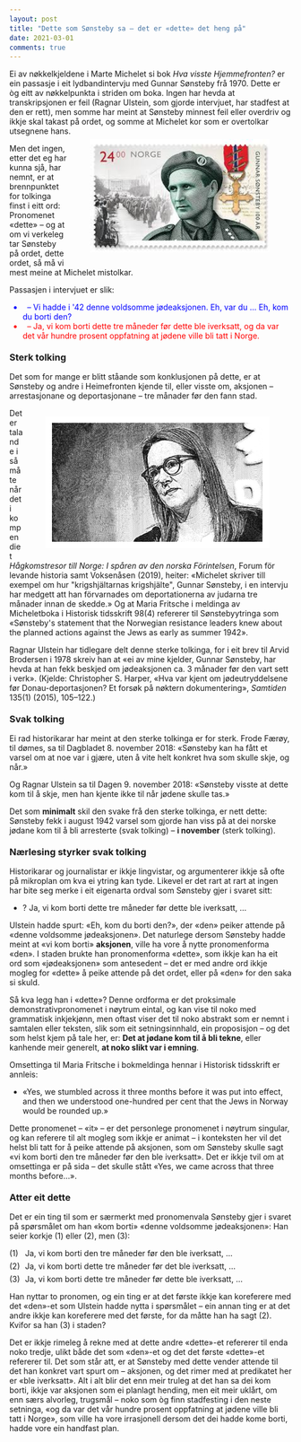 ```yaml
---
layout: post
title: "Dette som Sønsteby sa – det er «dette» det heng på"
date: 2021-03-01
comments: true
---
```


<script src="//use.edgefonts.net/unifrakturcook:n7:all.js"></script>
<style>
h3 {
margin-top: 1.2em;
}
  ol {
  margin-left: 0;
  padding-left: 0;
  margin-top: .4em;
}
ol li {
  display: block;
  margin-bottom: .4em;
  margin-left: 2em;
}
ol li::before {
  display: inline-block;
  content: "(" counter(item) ") ";
  counter-increment: item;
  width: 2em;
  margin-left: -2em;
}
figcaption {
    color: #333;
    text-align: center;
    font-family: Optima, Candara, Calibri, Arial, sans-serif;
    font-size: .8em;
  line-height: 1.2em;
}	
  .zoom:hover {
  -ms-transform: scale(3); /* IE 9 */
  -webkit-transform: scale(3); /* Safari 3-8 */
  transform: scale(2); 
  transform-origin: 100% 0%;
}
  .small {
  font-variant: small-caps;
}
</style>

<div class="ingress">
<p>
Ei av nøkkelkjeldene i Marte Michelet si bok <i>Hva visste Hjemmefronten?</i> er ein passasje i eit lydbandintervju med Gunnar Sønsteby frå 1970. Dette er òg eitt av nøkkelpunkta i striden om boka. Ingen har hevda at transkripsjonen er feil (Ragnar Ulstein, som gjorde intervjuet, har stadfest at den er rett), men somme har meint at Sønsteby minnest feil eller overdriv og ikkje skal takast på ordet, og somme at Michelet kor som er overtolkar utsegnene hans.</p> 
<div style="float:right;"><figure class="rightfig" style="margin-top: -8px"><img style="width:320px" src="/pics/gunnar.jpg"></figure></div><p>Men det ingen, etter det eg har kunna sjå, har nemnt, er at brennpunktet for tolkinga finst i eitt ord: Pronomenet «dette» – og at om vi verkeleg tar Sønsteby på ordet, dette ordet, så må vi mest meine at Michelet mistolkar.
</p></div> 
<p>Passasjen i intervjuet er slik:</p>
<ul id="pubs"><li style="color: blue"> &nbsp; – Vi hadde i '42 denne voldsomme jødeaksjonen. Eh, var du ... Eh, kom du borti den?</li><li style="color: red"> &nbsp; – Ja, vi kom borti dette tre måneder før dette ble iverksatt, og da var det vår hundre prosent oppfatning at jødene ville bli tatt i Norge.</li></ul>
<h3>Sterk tolking</h3>
<p>Det som for mange er blitt ståande som konklusjonen på dette, er at Sønsteby og andre i Heimefronten kjende til, eller visste om, aksjonen – arrestasjonane og deportasjonane – tre månader før den fann stad.</p>
<div style="float:right;"><figure class="rightfig"><div class="stamp"><img style="width:376px; background: #fff; padding:12px;" src="/pics/marte.jpg"></div></figure></div><p>
Det er talande i så måte når det i kompendiet <i>Hågkomstresor till Norge: I spåren av den norska Förintelsen</i>, Forum för levande historia samt Voksenåsen (2019), heiter: «Michelet skriver till exempel om hur "krigshjältarnas krigshjälte", Gunnar Sønsteby, i en intervju har medgett att han förvarnades om deportationerna av judarna tre månader innan de skedde.» Og at Maria Fritsche i meldinga av Micheletboka i Historisk tidsskrift 98(4) refererer til Sønstebyytringa som «Sønsteby's statement that the Norwegian resistance leaders knew about the planned actions against the Jews as early as summer 1942».</p>
<p>Ragnar Ulstein har tidlegare delt denne sterke tolkinga, for i eit brev til Arvid Brodersen i 1978 skreiv han at
«ei av mine kjelder, Gunnar Sønsteby, har hevda at han fekk beskjed om jødeaksjonen ca. 3 månader før den vart sett i verk». (Kjelde: Christopher S. Harper, «Hva var kjent om jødeutryddelsene før Donau-deportasjonen? Et forsøk på nøktern dokumentering», <i>Samtiden</i> 135(1) (2015), 105–122.)</p>
<h3>Svak tolking</h3>
<p>
Ei rad historikarar har meint at den sterke tolkinga er for sterk. Frode Færøy, til dømes, sa til Dagbladet 8. november 2018: «Sønsteby kan ha fått et varsel om at noe var i gjære, uten å vite helt konkret hva som skulle skje, og når.»
</p>
<p>Og Ragnar Ulstein sa til Dagen 9. november 2018: «Sønsteby visste at dette kom til å skje, men han kjente ikke til når jødene skulle tas.»</p>
<p>Det som <b>minimalt</b> skil den svake frå den sterke tolkinga, er nett dette: Sønsteby fekk i august 1942 varsel som gjorde han viss på at dei norske jødane kom til å bli arresterte (svak tolking) – <b>i november</b> (sterk tolking).
<h3>Nærlesing styrker svak tolking</h3>
<p>Historikarar og journalistar er ikkje lingvistar, og argumenterer ikkje så ofte på mikroplan om kva ei ytring kan tyde. Likevel er det rart at rart at ingen har bite seg merke i eit eigenarta ordval som Sønsteby gjer i svaret sitt:</p><ul><li>? Ja, vi kom borti dette tre måneder før dette ble iverksatt, …</li></ul>
<p>
 Ulstein hadde spurt: «Eh, kom du borti den?», der «den» peiker attende på «denne voldsomme jødeaksjonen». Det naturlege dersom Sønsteby hadde meint at «vi kom borti» <b>aksjonen</b>, ville ha vore å nytte pronomenforma «den». I staden brukte han pronomenforma «dette», som ikkje kan ha eit ord som «jødeaksjonen» som antesedent – det er med andre ord ikkje mogleg for «dette» å peike attende på det ordet, eller på «den» for den saka si skuld. 
</p>
<p>Så kva legg han i «dette»? Denne ordforma er det proksimale demonstrativpronomenet i nøytrum eintal, og kan vise til noko med grammatisk inkjekjønn, men oftast viser det til noko abstrakt som er nemnt i samtalen eller teksten, slik som eit setningsinnhald, ein proposisjon – og det som helst kjem på tale her, er: <b>Det at jødane kom til å bli tekne</b>, eller kanhende meir generelt, <b>at noko slikt var i emning</b>.
</p>
<p>Omsettinga til Maria Fritsche i bokmeldinga hennar i Historisk tidsskrift er annleis:</p> <ul><li>«Yes, we stumbled across it three months before it was put into effect, and then we understood one-hundred per cent that the Jews in Norway would be rounded up.»</li></ul> <p>Dette pronomenet – «it» – er det personlege pronomenet i nøytrum singular, og kan referere til alt mogleg som ikkje er animat – i konteksten her vil det helst bli tatt for å peike attende på aksjonen,  som om Sønsteby skulle sagt «vi kom borti den tre måneder før den ble iverksatt». Det er ikkje tvil om at omsettinga er på sida – det skulle stått «Yes, we came across that three months before…».
</p>
<h3>Atter eit dette</h3>
<p>
Det er ein ting til som er særmerkt med pronomenvala Sønsteby gjer i svaret på spørsmålet om han «kom borti» «denne voldsomme jødeaksjonen»: Han seier korkje (1) eller (2), men (3):
</p>
<ol style="margin-top: .4em; counter-reset: item 0"><li>Ja, vi kom borti den tre måneder før den ble iverksatt, …
</li>
<li>Ja, vi kom borti dette tre måneder før det ble iverksatt, …
</li>
<li>Ja, vi kom borti dette tre måneder før dette ble iverksatt, …
</li></ol>
<p>
Han nyttar to pronomen, og ein ting er at det første ikkje kan koreferere med det «den»-et som Ulstein hadde nytta i spørsmålet – ein annan ting er at det andre ikkje kan koreferere med det første, for da måtte han ha sagt (2). Kvifor sa han (3) i staden?
</p>
<p>Det er ikkje rimeleg å rekne med at dette andre «dette»-et refererer til enda noko tredje, ulikt både det som «den»-et og det det første «dette»-et refererer til. Det som står att, er at Sønsteby med dette vender attende til det han konkret vart spurt om – aksjonen, og det rimer med at predikatet her er «ble iverksatt». Alt i alt blir det enn meir truleg at det han sa dei kom borti, ikkje var aksjonen som ei planlagt hending, men eit meir uklårt, om enn særs alvorleg, trugsmål – noko som òg finn stadfesting i den neste setninga, «og da var det vår hundre prosent oppfatning at jødene ville bli tatt i Norge», som ville ha vore irrasjonell dersom det dei hadde kome borti, hadde vore ein handfast plan.</p>
